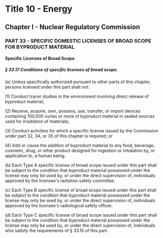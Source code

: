 
# Title 10 - Energy
## Chapter I - Nuclear Regulatory Commission
### PART 33 - SPECIFIC DOMESTIC LICENSES OF BROAD SCOPE FOR BYPRODUCT MATERIAL
#### Specific Licenses of Broad Scope
##### § 33.17 Conditions of specific licenses of broad scope.

(a) Unless specifically authorized pursuant to other parts of this chapter, persons licensed under this part shall not:

(1) Conduct tracer studies in the environment involving direct release of byproduct material;

(2) Receive, acquire, own, possess, use, transfer, or import devices containing 100,000 curies or more of byproduct material in sealed sources used for irradiation of materials;

(3) Conduct activities for which a specific license issued by the Commission under part 32, 34, or 35 of this chapter is required; or

(4) Add or cause the addition of byproduct material to any food, beverage, cosmetic, drug, or other product designed for ingestion or inhalation by, or application to, a human being.

(b) Each Type A specific license of broad scope issued under this part shall be subject to the condition that byproduct material possessed under the license may only be used by, or under the direct supervision of, individuals approved by the licensee's radiation safety committee.

(c) Each Type B specific license of broad scope issued under this part shall be subject to the condition that byproduct material possessed under the license may only be used by, or under the direct supervision of, individuals approved by the licensee's radiological safety officer.

(d) Each Type C specific license of broad scope issued under this part shall be subject to the condition that byproduct material possessed under the license may only be used by, or under the direct supervision of, individuals who satisfy the requirements of § 33.15 of this part.

